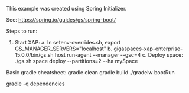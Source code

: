 
This example was created using Spring Initializer.

See:
https://spring.io/guides/gs/spring-boot/

Steps to run:
1. Start XAP:
   a. In setenv-overrides.sh, export GS_MANAGER_SERVERS="localhost"
   b. gigaspaces-xap-enterprise-15.0.0/bin/gs.sh host run-agent --manager --gsc=4
   c. Deploy space: ./gs.sh space deploy --partitions=2 --ha mySpace
 

Basic gradle cheatsheet:
gradle clean
gradle build
./gradelw bootRun

gradle -q dependencies
